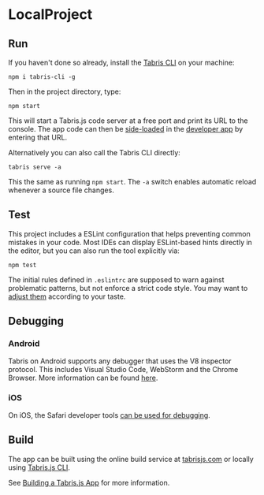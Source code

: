 # LocalProject

## Run

If you haven't done so already, install the [Tabris CLI](https://www.npmjs.com/package/tabris-cli) on your machine:

```
npm i tabris-cli -g
```

Then in the project directory, type:

```
npm start
```


This will start a Tabris.js code server at a free port and print its URL to the console. The app code can then be [side-loaded](https://docs.tabris.com/3.9/developer-app.html#run-your-app) in the [developer app](https://docs.tabris.com/3.9/developer-app.html) by entering that URL.

Alternatively you can also call the Tabris CLI directly:

```
tabris serve -a
```

This the same as running `npm start`. The `-a` switch enables automatic reload whenever a source file changes.

## Test

This project includes a ESLint configuration that helps preventing common mistakes in your code. Most IDEs can display ESLint-based hints directly in the editor, but you can also run the tool explicitly via:

```
npm test
```

The initial rules defined in `.eslintrc` are supposed to warn against problematic patterns, but not enforce a strict code style. You may want to [adjust them](https://eslint.org/docs/rules/) according to your taste.

## Debugging


### Android

Tabris on Android supports any debugger that uses the V8 inspector protocol. This includes Visual Studio Code, WebStorm and the Chrome Browser. More information can be found [here](https://docs.tabris.com/3.9/debug.html#android).

### iOS

On iOS, the Safari developer tools [can be used for debugging](https://docs.tabris.com/3.9/debug.html#ios).
## Build

The app can be built using the online build service at [tabrisjs.com](https://tabrisjs.com) or locally using [Tabris.js CLI](https://www.npmjs.com/package/tabris-cli).

See [Building a Tabris.js App](https://docs.tabris.com/3.9/build.html) for more information.
